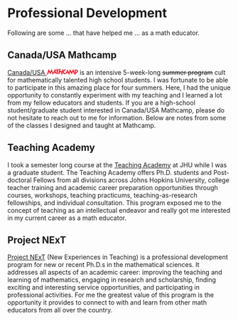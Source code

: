 # Professional Development
Following are some ... that have helped me ... as a math educator.

## Canada/USA Mathcamp

[Canada/USA ![Mathcamp](images/mathcamp-icon.png)](https://www.mathcamp.org/) is an intensive 5-week-long <strike>summer program</strike> cult for mathematically talented high school students.
I was fortunate to be able to participate in this amazing place for four summers.
Here, I had the unique opportunity to constantly experiment with my teaching and I learned a lot from my fellow educators and students.
If you are a high-school student/graduate student interested in Canada/USA Mathcamp, please do not hesitate to reach out to me for information.
Below are notes from some of the classes I designed and taught at Mathcamp.

## Teaching Academy
I took a semester long course at the [Teaching Academy] at JHU while I was a graduate student.
The Teaching Academy offers Ph.D. students and Post-doctoral Fellows from all divisions across Johns Hopkins University, college teacher training and academic career preparation opportunities through courses, workshops, teaching practicums, teaching-as-research fellowships, and individual consultation. 
This program exposed me to the concept of teaching as an intellectual endeavor and really got me interested in my current career as a math educator.

[Teaching Academy]: https://cer.jhu.edu/teaching-academy

## Project NExT

[Project NExT] (New Experiences in Teaching) is a professional development program for new or recent Ph.D.s in the mathematical sciences. It addresses all aspects of an academic career: improving the teaching and learning of mathematics, engaging in research and scholarship, finding exciting and interesting service opportunities, and participating in professional activities. For me the greatest value of this program is the opportunity it provides to connect to with and learn from other math educators from all over the country. 

[Project NExT]: https://www.maa.org/programs-and-communities/professional-development/project-next
